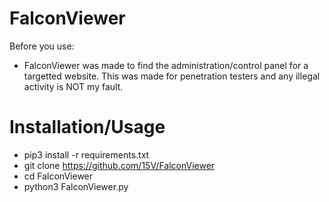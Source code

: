 # FalconViewer
Before you use:
* FalconViewer was made to find the administration/control panel for a targetted website. This was made for penetration testers and any illegal activity is NOT my fault.

# Installation/Usage
* pip3 install -r requirements.txt
* git clone https://github.com/15V/FalconViewer
* cd FalconViewer
* python3 FalconViewer.py
